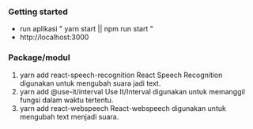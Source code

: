 ### Getting started
- run aplikasi " yarn start || npm run start "
- http://localhost:3000

### Package/modul
1. yarn add react-speech-recognition
   React Speech Recognition digunakan untuk mengubah suara jadi text.
2. yarn add @use-it/interval
   Use It/Interval digunakan untuk memanggil fungsi dalam waktu tertentu.
3. yarn add react-webspeech
   React-webspeech digunakan untuk mengubah text menjadi suara.
